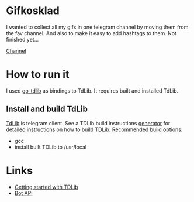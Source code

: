 # Gifkosklad

I wanted to collect all my gifs in one telegram channel by moving them from the fav channel. 
And also to make it easy to add hashtags to them. Not finished yet...

[Channel](https://t.me/gifkosklad)

# How to run it

I used [go-tdlib](https://github.com/Arman92/go-tdlib) as bindings to TdLib. It requires built and installed TdLib.

## Install and build TdLib

[TdLib](https://github.com/tdlib/td) is telegram client. 
See a TDLib build instructions [generator](https://tdlib.github.io/td/build.html?language=Go) for 
detailed instructions on how to build TDLib. Recommended build options:
- gcc
- install built TDLib to /usr/local

# Links
- [Getting started with TDLib](https://core.telegram.org/tdlib/getting-started)
- [Bot API](https://core.telegram.org/bots/api)